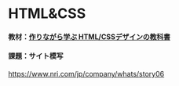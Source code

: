 # HTML&CSS

#### 教材：[作りながら学ぶ HTML/CSSデザインの教科書](http://htmlcss.cat-speak.net/)

#### 課題：サイト模写
https://www.nri.com/jp/company/whats/story06
